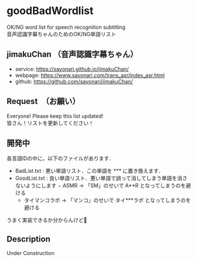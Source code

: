 # goodBadWordlist
OK/NG word list for speech recognition subtitling  
音声認識字幕ちゃんのためのOK/NG単語リスト  

## jimakuChan （音声認識字幕ちゃん）
- service: https://sayonari.github.io/jimakuChan/
- webpage: https://www.sayonari.com/trans_asr/index_asr.html
- github: https://github.com/sayonari/jimakuChan/

## Request　（お願い）
Everyone! Please keep this list updated!  
皆さん！リストを更新してください！  

## 開発中
各言語IDの中に，以下のファイルがあります．
- BadList.txt : 悪い単語リスト．この単語を *** に置き換えます．
- GoodList.txt : 良い単語リスト．悪い単語で誤って消してしまう単語を消さないようにします
    − ASMR → 「SM」のせいで A**R となってしまうのを避ける
    - タイマンコラボ → 「マンコ」のせいで タイ***ラボ となってしまうのを避ける

うまく実装できるか分からんけど🥺

## Description
Under Construction
